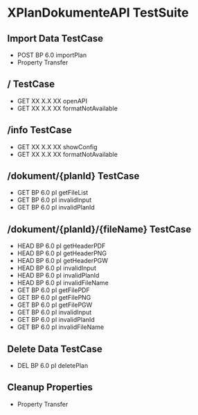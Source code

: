 # XPlanDokumenteAPI TestSuite
## Import Data TestCase
* POST BP 6.0 importPlan
* Property Transfer
## / TestCase
* GET XX X.X XX openAPI
* GET XX X.X XX formatNotAvailable
## /info TestCase
* GET XX X.X XX showConfig
* GET XX X.X XX formatNotAvailable
## /dokument/{planId} TestCase
* GET BP 6.0 pI getFileList
* GET BP 6.0 pI invalidInput
* GET BP 6.0 pI invalidPlanId
## /dokument/{planId}/{fileName} TestCase
* HEAD BP 6.0 pI getHeaderPDF
* HEAD BP 6.0 pI getHeaderPNG
* HEAD BP 6.0 pI getHeaderPGW
* HEAD BP 6.0 pI invalidInput
* HEAD BP 6.0 pI invalidPlanId
* HEAD BP 6.0 pI invalidFileName
* GET BP 6.0 pI getFilePDF
* GET BP 6.0 pI getFilePNG
* GET BP 6.0 pI getFilePGW
* GET BP 6.0 pI invalidInput
* GET BP 6.0 pI invalidPlanId
* GET BP 6.0 pI invalidFileName
## Delete Data TestCase
* DEL BP 6.0 pI deletePlan
## Cleanup Properties
* Property Transfer
